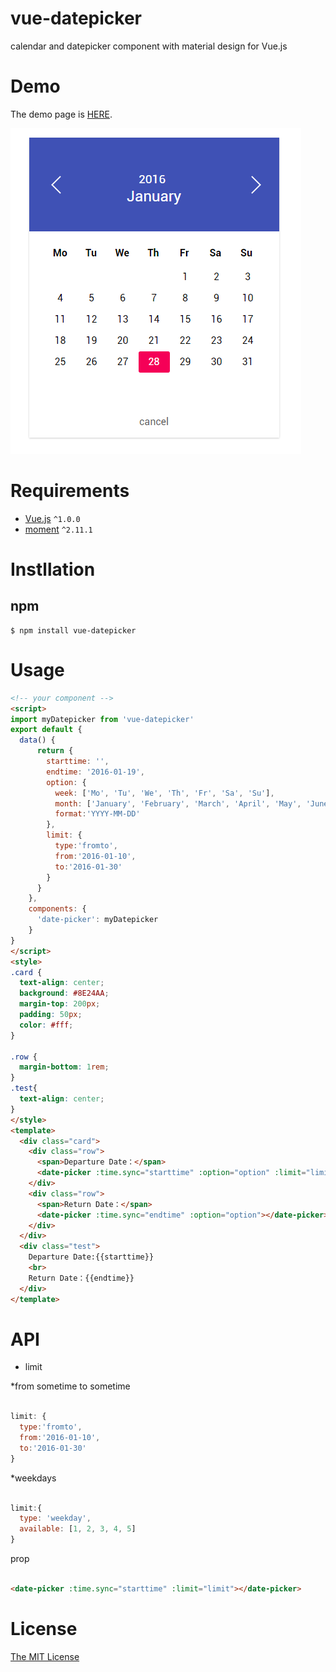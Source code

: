 # vue-datepicker
calendar and datepicker component with material design for Vue.js

# Demo

The demo page is [HERE](http://hilongjw.github.io/vue-datepicker/demo.html).

![Screenshot](screenshot.png)

# Requirements

- [Vue.js](https://github.com/yyx990803/vue) `^1.0.0`
- [moment](https://github.com/moment/moment) `^2.11.1`

# Instllation

## npm

```shell
$ npm install vue-datepicker
```

# Usage

```html
<!-- your component -->
<script>
import myDatepicker from 'vue-datepicker'
export default {
  data() {
      return {
        starttime: '',
        endtime: '2016-01-19',
        option: {
          week: ['Mo', 'Tu', 'We', 'Th', 'Fr', 'Sa', 'Su'],
          month: ['January', 'February', 'March', 'April', 'May', 'June', 'July', 'August', 'September', 'October', 'November', 'December'],
          format:'YYYY-MM-DD'
        },
        limit: {
          type:'fromto',
          from:'2016-01-10',
          to:'2016-01-30'
        }
      }
    },
    components: {
      'date-picker': myDatepicker
    }
}
</script>
<style>
.card {
  text-align: center;
  background: #8E24AA;
  margin-top: 200px;
  padding: 50px;
  color: #fff;
}

.row {
  margin-bottom: 1rem;
}
.test{
  text-align: center;
}
</style>
<template>
  <div class="card">
    <div class="row">
      <span>Departure Date：</span>
      <date-picker :time.sync="starttime" :option="option" :limit="limit"></date-picker>
    </div>
    <div class="row">
      <span>Return Date：</span>
      <date-picker :time.sync="endtime" :option="option"></date-picker>
    </div>
  </div>
  <div class="test">
    Departure Date:{{starttime}}
    <br> 
    Return Date：{{endtime}}
  </div>
</template>

```

# API


 - limit

*from sometime to sometime

```javascript

limit: {
  type:'fromto',
  from:'2016-01-10',
  to:'2016-01-30'
}

```
*weekdays

```javascript

limit:{
  type: 'weekday',
  available: [1, 2, 3, 4, 5] 
}

```

prop

```html

<date-picker :time.sync="starttime" :limit="limit"></date-picker>

```

# License

[The MIT License](http://opensource.org/licenses/MIT)

